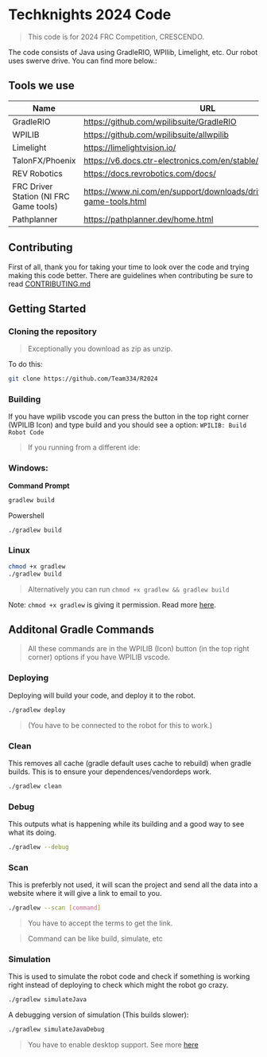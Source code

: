# Techknights 2024 Code

> This code is for 2024 FRC Competition, CRESCENDO.

The code consists of Java using GradleRIO, WPIlib, Limelight, etc. Our robot uses swerve drive. You can find more below.:

## Tools we use
| Name | URL |
| ---- | --- |
| GradleRIO | https://github.com/wpilibsuite/GradleRIO |
| WPILIB | https://github.com/wpilibsuite/allwpilib |
| Limelight | https://limelightvision.io/ |
| TalonFX/Phoenix | https://v6.docs.ctr-electronics.com/en/stable/ |
| REV Robotics | https://docs.revrobotics.com/docs/ |
| FRC Driver Station (NI FRC Game tools) | https://www.ni.com/en/support/downloads/drivers/download.frc-game-tools.html |
| Pathplanner | https://pathplanner.dev/home.html |

## Contributing
First of all, thank you for taking your time to look over the code and trying making this code better. There are guidelines when contributing be sure to read [CONTRIBUTING.md](https://github.com/Team334/R2024/blob/main/.github/CONTRIBUTING.md)

## Getting Started

### Cloning the repository
> Exceptionally you download as zip as unzip.

To do this:
```bash
git clone https://github.com/Team334/R2024
```

### Building

If you have wpilib vscode you can press the button in the top right corner (WPILIB Icon) and type build and you should see a option: `WPILIB: Build Robot Code`

> If you running from a different ide:

### Windows:

**Command Prompt**
```bash
gradlew build
```

Powershell
```
./gradlew build
```

### Linux
```bash
chmod +x gradlew 
./gradlew build
```
> Alternatively you can run `chmod +x gradlew && gradlew build`

Note: `chmod +x gradlew` is giving it permission. Read more [here](https://en.wikipedia.org/wiki/Chmod).

## Additonal Gradle Commands
> All these commands are in the WPILIB (Icon) button (in the top right corner) options if you have WPILIB vscode.

### Deploying
Deploying will build your code, and deploy it to the robot. 

```bash
./gradlew deploy
```
> (You have to be connected to the robot for this to work.)

### Clean 
This removes all cache (gradle default uses cache to rebuild) when gradle builds. This is to ensure your dependences/vendordeps work.

```bash
./gradlew clean
```

### Debug
This outputs what is happening while its building and a good way to see what its doing.

```bash
./gradlew --debug
```

### Scan 
This is preferbly not used, it will scan the project and send all the data into a website where it will give a link to email to you.

```bash
./gradlew --scan [command]
```
> You have to accept the terms to get the link.

> Command can be like build, simulate, etc


### Simulation
This is used to simulate the robot code and check if something is working right instead of deploying to check which might the robot go crazy.

```bash
./gradlew simulateJava
```

A debugging version of simulation (This builds slower):
```bash
./gradlew simulateJavaDebug
```

> You have to enable desktop support. See more [here](https://docs.wpilib.org/en/stable/docs/software/wpilib-tools/robot-simulation/introduction.html)

